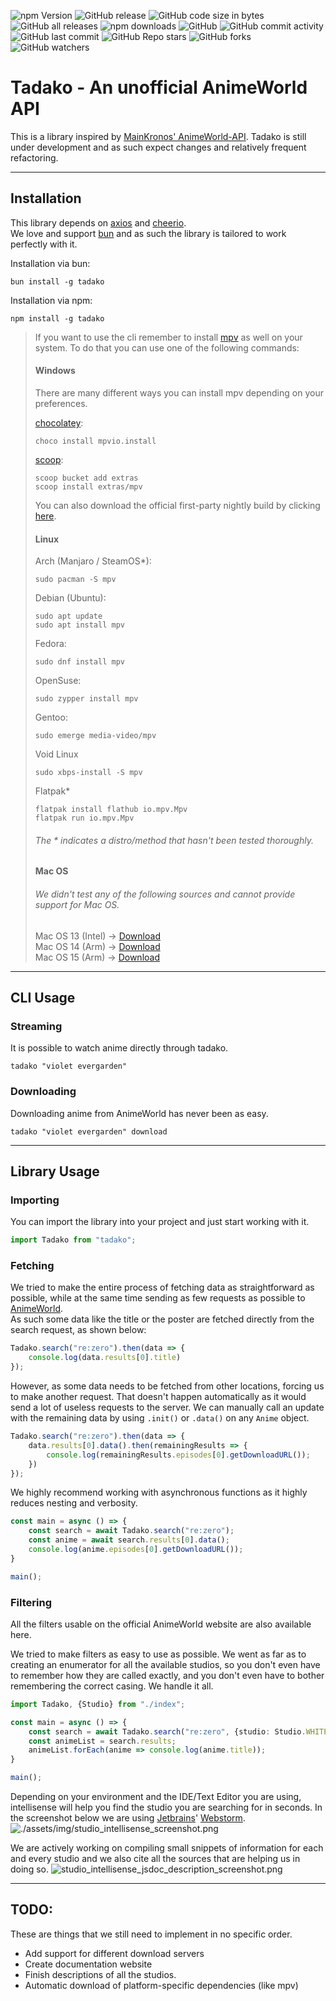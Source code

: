 ![npm Version](https://img.shields.io/badge/npm-v11.0.0-informational?style=for-the-badge&logo=npm)
![GitHub release ](https://img.shields.io/github/v/release/elpideus/tadako?include_prereleases&style=for-the-badge&logo=github)
![GitHub code size in bytes](https://img.shields.io/github/languages/code-size/elpideus/tadako?style=for-the-badge&logo=github)
![GitHub all releases](https://img.shields.io/github/downloads/elpideus/tadako/total?style=for-the-badge&logo=github)
![npm downloads](https://img.shields.io/npm/dt/tadako?style=for-the-badge&logo=npm)
![GitHub](https://img.shields.io/github/license/elpideus/tadako?style=for-the-badge)
![GitHub commit activity](https://img.shields.io/github/commit-activity/y/elpideus/tadako?style=for-the-badge&label=Updates%20Frequency)
![GitHub last commit](https://img.shields.io/github/last-commit/elpideus/tadako?style=for-the-badge&label=Updated)
![GitHub Repo stars](https://img.shields.io/github/stars/elpideus/tadako?label=Stars&style=for-the-badge&logo=github)
![GitHub forks](https://img.shields.io/github/forks/elpideus/tadako?label=Forks&style=for-the-badge&logo=github)
![GitHub watchers](https://img.shields.io/github/watchers/elpideus/tadako?label=Watchers&style=for-the-badge&logo=github)

# Tadako - An unofficial AnimeWorld API

This is a library inspired by [MainKronos' AnimeWorld-API](https://github.com/MainKronos/AnimeWorld-API).
Tadako is still under development and as such expect changes and relatively frequent refactoring.

---

## Installation
This library depends on [axios](https://github.com/axios/axios) and [cheerio](https://github.com/cheeriojs/cheerio).\
We love and support [bun](https://bun.sh/) and as such the library is tailored to work perfectly with it.

Installation via bun:
```shell script
bun install -g tadako
```

Installation via npm:
```shell script
npm install -g tadako
```

> If you want to use the cli remember to install [mpv](https://mpv.io/) as well on your system. To do that you can use one
> of the following commands:
>
> #### Windows
> There are many different ways you can install mpv depending on your preferences.
>
> [chocolatey](https://chocolatey.org/):
> ```shell
> choco install mpvio.install
> ```
> 
> [scoop](https://scoop.sh/):
> ```shell
> scoop bucket add extras
> scoop install extras/mpv
> ```
> You can also download the official first-party nightly build by clicking [here](https://nightly.link/mpv-player/mpv/workflows/build/master/mpv-x86_64-windows-msvc.zip).
>
> #### Linux
> 
> Arch (Manjaro / SteamOS*): 
> ```shell
> sudo pacman -S mpv
> ```
> 
> Debian (Ubuntu):
> ```shell
> sudo apt update
> sudo apt install mpv
> ```
> 
> Fedora:
> ```shell
> sudo dnf install mpv
> ```
> 
> OpenSuse:
> ```shell
> sudo zypper install mpv
> ```
> 
> Gentoo:
> ```shell
> sudo emerge media-video/mpv
> ```
> 
> Void Linux
> ```shell
> sudo xbps-install -S mpv
> ```
>
> Flatpak*
> ```shell
> flatpak install flathub io.mpv.Mpv
> flatpak run io.mpv.Mpv
>  ```
>
> ###### The * indicates a distro/method that hasn't been tested thoroughly.
> 
> #### Mac OS
> ###### We didn't test any of the following sources and cannot provide support for Mac OS.
> Mac OS 13 (Intel) -> [Download](https://nightly.link/mpv-player/mpv/workflows/build/master/mpv-macos-13-intel.zip) \
> Mac OS 14 (Arm) -> [Download](https://nightly.link/mpv-player/mpv/workflows/build/master/mpv-macos-14-arm.zip) \
> Mac OS 15 (Arm) -> [Download](https://nightly.link/mpv-player/mpv/workflows/build/master/mpv-macos-15-arm.zip)

---

## CLI Usage

### Streaming
It is possible to watch anime directly through tadako.
```shell
tadako "violet evergarden"
```

### Downloading
Downloading anime from AnimeWorld has never been as easy.
```shell
tadako "violet evergarden" download
```

---

## Library Usage

### Importing
You can import the library into your project and just start working with it.

```typescript
import Tadako from "tadako";
```

### Fetching
We tried to make the entire process of fetching data as straightforward as possible, while at the 
same time sending as few requests as possible to [AnimeWorld](https://animeworld.so).\
As such some data like the title or the poster are fetched directly from the search request, as shown below:

```typescript
Tadako.search("re:zero").then(data => {
    console.log(data.results[0].title)
});
```

However, as some data needs to be fetched from other locations, forcing us to make another request. That doesn't happen
automatically as it would send a lot of useless requests to the server. We can manually call an update with the
remaining data by using `.init()` or `.data()` on any `Anime` object. 

```typescript
Tadako.search("re:zero").then(data => {
    data.results[0].data().then(remainingResults => {
        console.log(remainingResults.episodes[0].getDownloadURL());
    })
});
```

We highly recommend working with asynchronous functions as it highly reduces nesting and verbosity.

```typescript
const main = async () => {
    const search = await Tadako.search("re:zero");
    const anime = await search.results[0].data();
    console.log(anime.episodes[0].getDownloadURL());
}

main();
```

### Filtering

All the filters usable on the official AnimeWorld website are also available here.

We tried to make filters as easy to use as possible. We went as far as to creating an
enumerator for all the available studios, so you don't even have to remember how they are called exactly, and you don't
even have to bother remembering the correct casing. We handle it all.

```typescript
import Tadako, {Studio} from "./index";

const main = async () => {
    const search = await Tadako.search("re:zero", {studio: Studio.WHITE_FOX});
    const animeList = search.results;
    animeList.forEach(anime => console.log(anime.title));
}

main();
```

Depending on your environment and the IDE/Text Editor you are using, intellisense will help you find the studio you are
searching for in seconds. In the screenshot below we are using [Jetbrains](https://www.jetbrains.com/)' 
[Webstorm](https://www.jetbrains.com/webstorm/).
![./assets/img/studio_intellisense_screenshot.png](assets/img/studio_intellisense_screenshot.png)

We are actively working on compiling small snippets of information for each and every studio and we also cite all the
sources that are helping us in doing so.
![studio_intellisense_jsdoc_description_screenshot.png](assets/img/studio_intellisense_jsdoc_description_screenshot.png)

---

## TODO:

These are things that we still need to implement in no specific order.

- Add support for different download servers
- Create documentation website
- Finish descriptions of all the studios.
- Automatic download of platform-specific dependencies (like mpv)